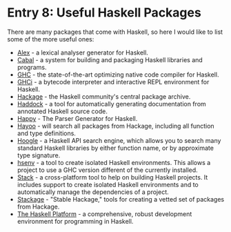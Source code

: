 # Entry 8: Useful Haskell Packages
There are many packages that come with Haskell, so here I would like to list some of the more useful ones:
-   [Alex](https://www.haskell.org/alex/)  - a lexical analyser generator for Haskell.
-   [Cabal](https://www.haskell.org/cabal/)  - a system for building and packaging Haskell libraries and programs.
-   [GHC](https://www.haskell.org/ghc/)  - the state-of-the-art optimizing native code compiler for Haskell.
-   [GHCi](https://downloads.haskell.org/~ghc/latest/docs/html/users_guide/ghci.html)  - a bytecode interpreter and interactive REPL environment for Haskell.
-   [Hackage](http://hackage.haskell.org/)  - the Haskell community's central package archive.
-   [Haddock](https://www.haskell.org/haddock/)  - a tool for automatically generating documentation from annotated Haskell source code.
-   [Happy](https://www.haskell.org/happy/)  - The Parser Generator for Haskell.
-   [Hayoo](http://hayoo.fh-wedel.de/)  - will search all packages from Hackage, including all function and type definitions.
-   [Hoogle](https://www.haskell.org/hoogle/)  - a Haskell API search engine, which allows you to search many standard Haskell libraries by either function name, or by approximate type signature.
-   [hsenv](https://github.com/Paczesiowa/hsenv/)  - a tool to create isolated Haskell environments. This allows a project to use a GHC version different of the currently installed.
-   [Stack](https://github.com/commercialhaskell/stack)  - a cross-platform tool to help on building Haskell projects. It includes support to create isolated Haskell environments and to automatically manage the dependencies of a project.
-   [Stackage](https://github.com/fpco/stackage)  - "Stable Hackage," tools for creating a vetted set of packages from Hackage.
-   [The Haskell Platform](https://www.haskell.org/platform/contents.html)  - a comprehensive, robust development environment for programming in Haskell.
